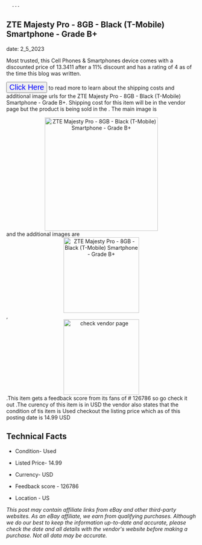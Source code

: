  
      ---
      

 ## ZTE Majesty Pro - 8GB - Black (T-Mobile) Smartphone - Grade B+ 

 

      

date: 2_5_2023
     

    
      

Most trusted, this Cell Phones & Smartphones device comes with a discounted price of 13.3411 after a 11% discount and has a rating of  4 as of the time this blog was written.

 <button style="font-size:20px;color:blue" onclick="window.location.href = 'https://www.ebay.com/itm/185751789256?hash=item2b3fab5ec8%3Ag%3AyV4AAOSweqFj0sOp&mkevt=1&mkcid=1&mkrid=711-53200-19255-0&campid=%253CePNCampaignId%253E&customid=%253CreferenceId%253E&toolid=10049'">Click Here</button>  to read more to learn about the shipping costs and additional image urls for the ZTE Majesty Pro - 8GB - Black (T-Mobile) Smartphone - Grade B+. Shipping cost for this item will be in the vendor page but the product is being sold in the . The main image is <div style="text-align:center;"><img onclick="window.location.href = 'https://www.ebay.com/itm/185751789256?hash=item2b3fab5ec8%3Ag%3AyV4AAOSweqFj0sOp&mkevt=1&mkcid=1&mkrid=711-53200-19255-0&campid=%253CePNCampaignId%253E&customid=%253CreferenceId%253E&toolid=10049';" src="https://i.ebayimg.com/thumbs/images/g/yV4AAOSweqFj0sOp/s-l225.jpg" alt="ZTE Majesty Pro - 8GB - Black (T-Mobile) Smartphone - Grade B+" style="width:300px; height:auto;object-fit:contain;" /></div> and the additional images are <div style="text-align:center;"><img onclick="window.location.href = 'https://www.ebay.com/itm/185751789256?hash=item2b3fab5ec8%3Ag%3AyV4AAOSweqFj0sOp&mkevt=1&mkcid=1&mkrid=711-53200-19255-0&campid=%253CePNCampaignId%253E&customid=%253CreferenceId%253E&toolid=10049';" src="https://i.ebayimg.com/images/g/yV4AAOSweqFj0sOp/s-l640.jpg" alt="ZTE Majesty Pro - 8GB - Black (T-Mobile) Smartphone - Grade B+" style="width:200px; height:auto;object-fit:contain;" /></div>,<div style="text-align:center;"><img onclick="window.location.href = 'https://www.ebay.com/itm/185751789256?hash=item2b3fab5ec8%3Ag%3AyV4AAOSweqFj0sOp&mkevt=1&mkcid=1&mkrid=711-53200-19255-0&campid=%253CePNCampaignId%253E&customid=%253CreferenceId%253E&toolid=10049';" src="" alt="check vendor page" style="width:200px; height:auto;object-fit:contain;"/></div>.This item gets a feedback score from its fans of # 126786 so go check it out .The curency of this item is in USD the vendor also states that the condition of tis item is Used checkout the listing price which as of this posting date is  14.99 USD 


      
      

 ## Technical Facts 



      

 - Condition- Used 


      

 - Listed Price- 14.99 


      

 - Currency- USD 


      

 - Feedback score - 126786 


      

 - Location - US 



      

*_This post may contain affiliate links from eBay and other third-party websites. As an eBay affiliate, we earn from qualifying purchases. Although we do our best to keep the information up-to-date and accurate, please check the date and all details with the vendor's website before making a purchase. Not all data may be accurate._*



      
      